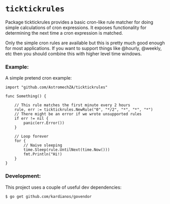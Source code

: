 # `ticktickrules`

Package ticktickrules provides a basic cron-like rule matcher for doing simple calculations of
cron expressions. It exposes functionality for determining the next time a cron expression is matched.

Only the simple cron rules are available but this is pretty much good enough for most applications. If you
want to support things like @hourly, @weekly, etc then you should combine this with higher level time windows.

### Example:

A simple pretend cron example:

```golang
import "github.com/AstromechZA/ticktickrules"

func Something() {

    // This rule matches the first minute every 2 hours
    rule, err := ticktickrules.NewRule("0", "*/2", "*", "*", "*")
    // There might be an error if we wrote unsupported rules
    if err != nil {
        panic(err.Error())
    }

    // Loop forever
    for {
        // Naive sleeping
        time.Sleep(rule.UntilNext(time.Now()))
        fmt.Println("Hi!)
    }
}

```

### Development:

This project uses a couple of useful dev dependencies:

```
$ go get github.com/kardianos/govendor
```
